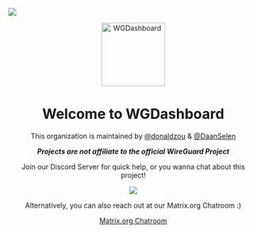 ![](https://wgdashboard-resources.tor1.cdn.digitaloceanspaces.com/Posters/Banner.png)
<p align="center">
  <img alt="WGDashboard" src="https://wgdashboard-resources.tor1.cdn.digitaloceanspaces.com/Logos/Logo-2-Rounded-512x512.png" width="128">
</p>
<h1 align="center">Welcome to WGDashboard</h1>
<p align="center">
   This organization is maintained by <a href="https://github.com/donaldzou">@donaldzou</a> & <a href="https://github.com/DaanSelen">@DaanSelen</a>
</p>
<p align="center"><b><i>Projects are not affiliate to the official WireGuard Project</i></b></p>
<p align="center">
  Join our Discord Server for quick help, or you wanna chat about this project!
</p>
<p align="center">
  <a align="center" href="https://discord.gg/72TwzjeuWm"><img src="https://img.shields.io/discord/1276818723637956628?labelColor=ffffff&style=for-the-badge&logo=discord&label=Discord"></a>
</p>
<p align="center">
  Alternatively, you can also reach out at our Matrix.org Chatroom :)
</p>
<p align="center">
  <a href="https://app.element.io/#/room/#wgd:matrix.org">Matrix.org Chatroom</a>
</p>

